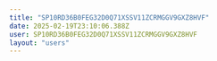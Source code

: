 ```yaml
---
title: "SP10RD36B0FEG32D0Q71XSSV11ZCRMGGV9GXZ8HVF"
date: 2025-02-19T23:10:06.388Z
user: SP10RD36B0FEG32D0Q71XSSV11ZCRMGGV9GXZ8HVF
layout: "users"
---
```

    
